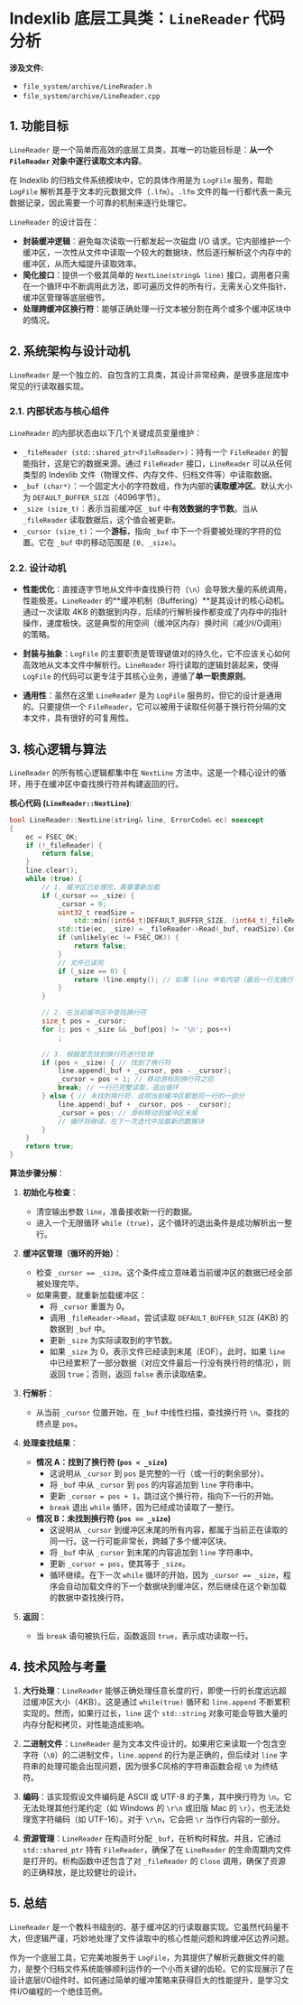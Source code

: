 
# Indexlib 底层工具类：`LineReader` 代码分析

**涉及文件:**
* `file_system/archive/LineReader.h`
* `file_system/archive/LineReader.cpp`

## 1. 功能目标

`LineReader` 是一个简单而高效的底层工具类，其唯一的功能目标是：**从一个 `FileReader` 对象中逐行读取文本内容**。

在 Indexlib 的归档文件系统模块中，它的具体作用是为 `LogFile` 服务，帮助 `LogFile` 解析其基于文本的元数据文件（`.lfm`）。`.lfm` 文件的每一行都代表一条元数据记录，因此需要一个可靠的机制来逐行处理它。

`LineReader` 的设计旨在：

*   **封装缓冲逻辑**：避免每次读取一行都发起一次磁盘 I/O 请求。它内部维护一个缓冲区，一次性从文件中读取一个较大的数据块，然后逐行解析这个内存中的缓冲区，从而大幅提升读取效率。
*   **简化接口**：提供一个极其简单的 `NextLine(string& line)` 接口，调用者只需在一个循环中不断调用此方法，即可遍历文件的所有行，无需关心文件指针、缓冲区管理等底层细节。
*   **处理跨缓冲区换行符**：能够正确处理一行文本被分割在两个或多个缓冲区块中的情况。

## 2. 系统架构与设计动机

`LineReader` 是一个独立的、自包含的工具类，其设计非常经典，是很多底层库中常见的行读取器实现。

### 2.1. 内部状态与核心组件

`LineReader` 的内部状态由以下几个关键成员变量维护：

*   `_fileReader (std::shared_ptr<FileReader>)`：持有一个 `FileReader` 的智能指针，这是它的数据来源。通过 `FileReader` 接口，`LineReader` 可以从任何类型的 Indexlib 文件（物理文件、内存文件、归档文件等）中读取数据。
*   `_buf (char*)`：一个固定大小的字符数组，作为内部的**读取缓冲区**。默认大小为 `DEFAULT_BUFFER_SIZE`（4096字节）。
*   `_size (size_t)`：表示当前缓冲区 `_buf` 中**有效数据的字节数**。当从 `_fileReader` 读取数据后，这个值会被更新。
*   `_cursor (size_t)`：一个**游标**，指向 `_buf` 中下一个将要被处理的字符的位置。它在 `_buf` 中的移动范围是 `[0, _size)`。

### 2.2. 设计动机

*   **性能优化**：直接逐字节地从文件中查找换行符（`\n`）会导致大量的系统调用，性能极差。`LineReader` 的**缓冲机制（Buffering）**是其设计的核心动机。通过一次读取 4KB 的数据到内存，后续的行解析操作都变成了内存中的指针操作，速度极快。这是典型的用空间（缓冲区内存）换时间（减少I/O调用）的策略。

*   **封装与抽象**：`LogFile` 的主要职责是管理键值对的持久化，它不应该关心如何高效地从文本文件中解析行。`LineReader` 将行读取的逻辑封装起来，使得 `LogFile` 的代码可以更专注于其核心业务，遵循了**单一职责原则**。

*   **通用性**：虽然在这里 `LineReader` 是为 `LogFile` 服务的，但它的设计是通用的。只要提供一个 `FileReader`，它可以被用于读取任何基于换行符分隔的文本文件，具有很好的可复用性。

## 3. 核心逻辑与算法

`LineReader` 的所有核心逻辑都集中在 `NextLine` 方法中。这是一个精心设计的循环，用于在缓冲区中查找换行符并构建返回的行。

**核心代码 (`LineReader::NextLine`)**:

```cpp
bool LineReader::NextLine(string& line, ErrorCode& ec) noexcept
{
    ec = FSEC_OK;
    if (!_fileReader) {
        return false;
    }
    line.clear();
    while (true) {
        // 1. 缓冲区已处理完，需要重新加载
        if (_cursor == _size) {
            _cursor = 0;
            uint32_t readSize =
                std::min((int64_t)DEFAULT_BUFFER_SIZE, (int64_t)_fileReader->GetLength() - _fileReader->Tell());
            std::tie(ec, _size) = _fileReader->Read(_buf, readSize).CodeWith();
            if (unlikely(ec != FSEC_OK)) {
                return false;
            }
            // 文件已读完
            if (_size == 0) {
                return !line.empty(); // 如果 line 中有内容（最后一行无换行符），则返回 true
            }
        }

        // 2. 在当前缓冲区中查找换行符
        size_t pos = _cursor;
        for (; pos < _size && _buf[pos] != '\n'; pos++)
            ;

        // 3. 根据是否找到换行符进行处理
        if (pos < _size) { // 找到了换行符
            line.append(_buf + _cursor, pos - _cursor);
            _cursor = pos + 1; // 移动游标到换行符之后
            break; // 一行已完整读取，退出循环
        } else { // 未找到换行符，说明当前缓冲区都是同一行的一部分
            line.append(_buf + _cursor, pos - _cursor);
            _cursor = pos; // 游标移动到缓冲区末尾
            // 循环将继续，在下一次迭代中加载新的数据块
        }
    }
    return true;
}
```

**算法步骤分解**：

1.  **初始化与检查**：
    *   清空输出参数 `line`，准备接收新一行的数据。
    *   进入一个无限循环 `while (true)`，这个循环的退出条件是成功解析出一整行。

2.  **缓冲区管理（循环的开始）**：
    *   检查 `_cursor == _size`。这个条件成立意味着当前缓冲区的数据已经全部被处理完毕。
    *   如果需要，就重新加载缓冲区：
        *   将 `_cursor` 重置为 0。
        *   调用 `_fileReader->Read`，尝试读取 `DEFAULT_BUFFER_SIZE` (4KB) 的数据到 `_buf` 中。
        *   更新 `_size` 为实际读取到的字节数。
        *   如果 `_size` 为 0，表示文件已经读到末尾（EOF）。此时，如果 `line` 中已经累积了一部分数据（对应文件最后一行没有换行符的情况），则返回 `true`；否则，返回 `false` 表示读取结束。

3.  **行解析**：
    *   从当前 `_cursor` 位置开始，在 `_buf` 中线性扫描，查找换行符 `\n`。查找的终点是 `pos`。

4.  **处理查找结果**：
    *   **情况 A：找到了换行符 (`pos < _size`)**
        *   这说明从 `_cursor` 到 `pos` 是完整的一行（或一行的剩余部分）。
        *   将 `_buf` 中从 `_cursor` 到 `pos` 的内容追加到 `line` 字符串中。
        *   更新 `_cursor = pos + 1`，跳过这个换行符，指向下一行的开始。
        *   `break` 退出 `while` 循环，因为已经成功读取了一整行。
    *   **情况 B：未找到换行符 (`pos == _size`)**
        *   这说明从 `_cursor` 到缓冲区末尾的所有内容，都属于当前正在读取的同一行。这一行可能非常长，跨越了多个缓冲区块。
        *   将 `_buf` 中从 `_cursor` 到末尾的内容追加到 `line` 字符串中。
        *   更新 `_cursor = pos`，使其等于 `_size`。
        *   循环继续。在下一次 `while` 循环的开始，因为 `_cursor == _size`，程序会自动加载文件的下一个数据块到缓冲区，然后继续在这个新加载的数据中查找换行符。

5.  **返回**：
    *   当 `break` 语句被执行后，函数返回 `true`，表示成功读取一行。

## 4. 技术风险与考量

1.  **大行处理**：`LineReader` 能够正确处理任意长度的行，即使一行的长度远远超过缓冲区大小（4KB）。这是通过 `while(true)` 循环和 `line.append` 不断累积实现的。然而，如果行过长，`line` 这个 `std::string` 对象可能会导致大量的内存分配和拷贝，对性能造成影响。

2.  **二进制文件**：`LineReader` 是为文本文件设计的。如果用它来读取一个包含空字符（`\0`）的二进制文件，`line.append` 的行为是正确的，但后续对 `line` 字符串的处理可能会出现问题，因为很多C风格的字符串函数会视 `\0` 为终结符。

3.  **编码**：该实现假设文件编码是 ASCII 或 UTF-8 的子集，其中换行符为 `\n`。它无法处理其他行尾约定（如 Windows 的 `\r\n` 或旧版 Mac 的 `\r`），也无法处理宽字符编码（如 UTF-16）。对于 `\r\n`，它会把 `\r` 当作行内容的一部分。

4.  **资源管理**：`LineReader` 在构造时分配 `_buf`，在析构时释放。并且，它通过 `std::shared_ptr` 持有 `FileReader`，确保了在 `LineReader` 的生命周期内文件是打开的。析构函数中还包含了对 `_fileReader` 的 `Close` 调用，确保了资源的正确释放，是比较健壮的设计。

## 5. 总结

`LineReader` 是一个教科书级别的、基于缓冲区的行读取器实现。它虽然代码量不大，但逻辑严谨，巧妙地处理了文件读取中的核心性能问题和跨缓冲区边界问题。

作为一个底层工具，它完美地服务于 `LogFile`，为其提供了解析元数据文件的能力，是整个归档文件系统能够顺利运作的一个小而关键的齿轮。它的实现展示了在设计底层I/O组件时，如何通过简单的缓冲策略来获得巨大的性能提升，是学习文件I/O编程的一个绝佳范例。

```